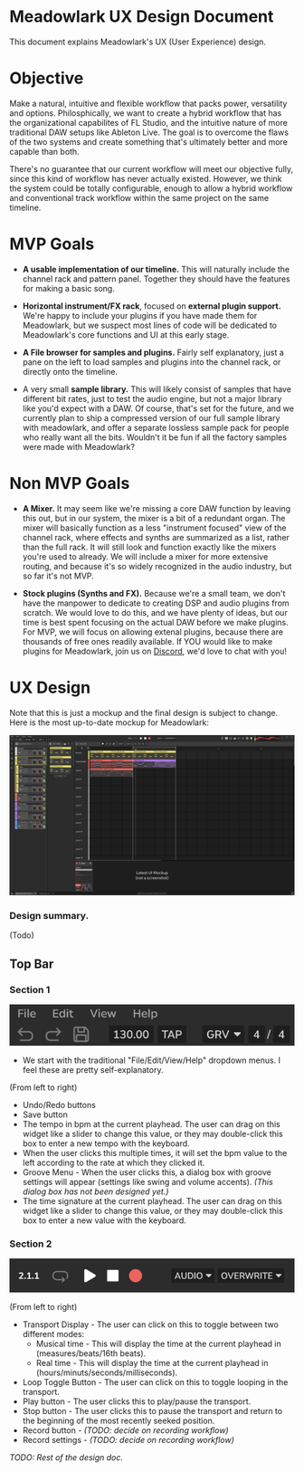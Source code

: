 # Meadowlark UX Design Document

This document explains Meadowlark's UX (User Experience) design.

# Objective

Make a natural, intuitive and flexible workflow that packs power, versatility and options. Philosphically, we want to create a hybrid workflow that has the organizational capabilites of FL Studio, and the intuitive nature of more traditional DAW setups like Ableton Live. The goal is to overcome the flaws of the two systems and create something that's ultimately better and more capable than both.

There's no guarantee that our current workflow will meet our objective fully, since this kind of workflow has never actually existed. However, we think the system could be totally configurable, enough to allow a hybrid workflow and conventional track workflow within the same project on the same timeline.

# MVP Goals
* **A usable implementation of our timeline.** This will naturally include the channel rack and pattern panel. Together they should have the features for making a basic song.

* **Horizontal instrument/FX rack**, focused on **external plugin support.** We're happy to include your plugins if you have made them for Meadowlark, but we suspect most lines of code will be dedicated to Meadowlark's core functions and UI at this early stage.

* **A File browser for samples and plugins.** Fairly self explanatory, just a pane on the left to load samples and plugins into the channel rack, or directly onto the timeline.

* A very small **sample library.** This will likely consist of samples that have different bit rates, just to test the audio engine, but not a major library like you'd expect with a DAW. Of course, that's set for the future, and we currently plan to ship a compressed version of our full sample library with meadowlark, and offer a separate lossless sample pack for people who really want all the bits. Wouldn't it be fun if all the factory samples were made with Meadowlark?

# Non MVP Goals
* **A Mixer.** It may seem like we're missing a core DAW function by leaving this out, but in our system, the mixer is a bit of a redundant organ. The mixer will basically function as a less "instrument focused" view of the channel rack, where effects and synths are summarized as a list, rather than the full rack. It will still look and function exactly like the mixers you're used to already. We will include a mixer for more extensive routing, and because it's so widely recognized in the audio industry, but so far it's not MVP.

* **Stock plugins (Synths and FX).** Because we're a small team, we don't have the manpower to dedicate to creating DSP and audio plugins from scratch. We would love to do this, and we have plenty of ideas, but our time is best spent focusing on the actual DAW before we make plugins. For MVP, we will focus on allowing extenal plugins, because there are thousands of free ones readily available. If YOU would like to make plugins for Meadowlark, join us on [Discord], we'd love to chat with you!

[Discord]: https://discord.gg/2W3Xvc8wy4

# UX Design

Note that this is just a mockup and the final design is subject to change. Here is the most up-to-date mockup for Meadowlark:

![UI Mockup](assets/design/gui-mockup-version3.png)

### Design summary.
(Todo)

## Top Bar

### Section 1
![Top bar section 1](assets/design/top_bar/top-bar-1.png)

* We start with the traditional "File/Edit/View/Help" dropdown menus. I feel these are pretty self-explanatory.

(From left to right)
* Undo/Redo buttons
* Save button
* The tempo in bpm at the current playhead. The user can drag on this widget like a slider to change this value, or they may double-click this box to enter a new tempo with the keyboard.
* When the user clicks this multiple times, it will set the bpm value to the left according to the rate at which they clicked it.
* Groove Menu - When the user clicks this, a dialog box with groove settings will appear (settings like swing and volume accents). *(This dialog box has not been designed yet.)*
* The time signature at the current playhead. The user can drag on this widget like a slider to change this value, or they may double-click this box to enter a new value with the keyboard.

### Section 2
![Top bar section 2](assets/design/top_bar/top-bar-2.png)

(From left to right)
* Transport Display - The user can click on this to toggle between two different modes:
    * Musical time - This will display the time at the current playhead in (measures/beats/16th beats).
    * Real time - This will display the time at the current playhead in (hours/minuts/seconds/milliseconds).
* Loop Toggle Button - The user can click on this to toggle looping in the transport.
* Play button - The user clicks this to play/pause the transport.
* Stop button - The user clicks this to pause the transport and return to the beginning of the most recently seeked position.
* Record button - *(TODO: decide on recording workflow)*
* Record settings - *(TODO: decide on recording workflow)*

*TODO: Rest of the design doc.*
